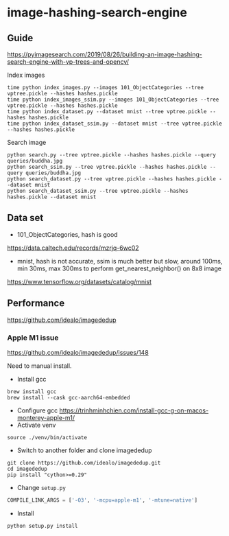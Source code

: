 # image-hashing-search-engine

## Guide

https://pyimagesearch.com/2019/08/26/building-an-image-hashing-search-engine-with-vp-trees-and-opencv/

Index images

```shell
time python index_images.py --images 101_ObjectCategories --tree vptree.pickle --hashes hashes.pickle
time python index_images_ssim.py --images 101_ObjectCategories --tree vptree.pickle --hashes hashes.pickle
time python index_dataset.py --dataset mnist --tree vptree.pickle --hashes hashes.pickle
time python index_dataset_ssim.py --dataset mnist --tree vptree.pickle --hashes hashes.pickle
```

Search image

```shell
python search.py --tree vptree.pickle --hashes hashes.pickle --query queries/buddha.jpg
python search_ssim.py --tree vptree.pickle --hashes hashes.pickle --query queries/buddha.jpg
python search_dataset.py --tree vptree.pickle --hashes hashes.pickle --dataset mnist
python search_dataset_ssim.py --tree vptree.pickle --hashes hashes.pickle --dataset mnist
```

## Data set

* 101_ObjectCategories, hash is good

https://data.caltech.edu/records/mzrjq-6wc02

* mnist, hash is not accurate, ssim is much better but slow, around 100ms, min 30ms, max 300ms to perform
  get_nearest_neighbor() on 8x8 image

https://www.tensorflow.org/datasets/catalog/mnist

## Performance

https://github.com/idealo/imagededup

### Apple M1 issue

https://github.com/idealo/imagededup/issues/148

Need to manual install.

* Install gcc

```shell
brew install gcc
brew install --cask gcc-aarch64-embedded
```

* Configure gcc https://trinhminhchien.com/install-gcc-g-on-macos-monterey-apple-m1/
* Activate venv

```shell
source ./venv/bin/activate
```

* Switch to another folder and clone imagededup

```shell
git clone https://github.com/idealo/imagededup.git
cd imagededup
pip install "cython>=0.29"
```

* Change `setup.py`

```python
COMPILE_LINK_ARGS = ['-O3', '-mcpu=apple-m1', '-mtune=native']
```

* Install

```shell
python setup.py install
```